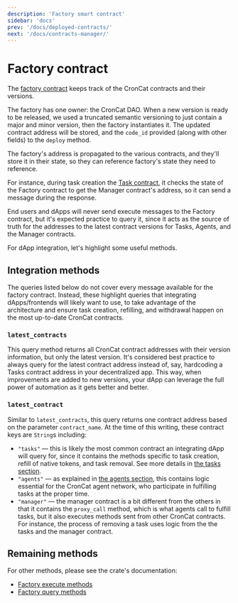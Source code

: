 ```yaml
---
description: 'Factory smart contract'
sidebar: 'docs'
prev: '/docs/deployed-contracts/'
next: '/docs/contracts-manager/'
---
```


# Factory contract

The [factory contract](https://github.com/CronCats/cw-croncat/tree/211b829b3c719c3e7bbfef30c7d637e2ba8ccfaa/contracts/croncat-factory) keeps track of the CronCat contracts and their versions.

The factory has one owner: the CronCat DAO. When a new version is ready to be released, we used a truncated semantic versioning to just contain a major and minor version, then the factory instantiates it. The updated contract address will be stored, and the `code_id` provided (along with other fields) to the `deploy` method.

The factory's address is propagated to the various contracts, and they'll store it in their state, so they can reference factory's state they need to reference.

For instance, during task creation the [Task contract](https://github.com/CronCats/cw-croncat/tree/211b829b3c719c3e7bbfef30c7d637e2ba8ccfaa/contracts/croncat-tasks), it checks the state of the Factory contract to get the Manager contract's address, so it can send a message during the response.

End users and dApps will never send execute messages to the Factory contract, but it's expected practice to query it, since it acts as the source of truth for the addresses to the latest contract versions for Tasks, Agents, and the Manager contracts.

For dApp integration, let's highlight some useful methods.

## Integration methods

The queries listed below do not cover every message available for the factory contract. Instead, these highlight queries that integrating dApps/frontends will likely want to use, to take advantage of the architecture and ensure task creation, refilling, and withdrawal happen on the most up-to-date CronCat contracts. 

### `latest_contracts`

This query method returns all CronCat contract addresses with their version information, but only the latest version. It's considered best practice to always query for the latest contract address instead of, say, hardcoding a Tasks contract address in your decentralized app. This way, when improvements are added to new versions, your dApp can leverage the full power of automation as it gets better and better.

### `latest_contract`

Similar to `latest_contracts`, this query returns one contract address based on the parameter `contract_name`. At the time of this writing, these contract keys are `String`s including:

- `"tasks"` — this is likely the most common contract an integrating dApp will query for, since it contains the methods specific to task creation, refill of native tokens, and task removal. See more details in [the tasks section](/docs/contracts-tasks).
- `"agents"` — as explained in [the agents section](/docs/contracts-agents), this contains logic essential for the CronCat agent network, who participate in fulfilling tasks at the proper time.
- `"manager"` — the manager contract is a bit different from the others in that it contains the `proxy_call` method, which is what agents call to fulfill tasks, but it also executes methods sent from other CronCat contracts. For instance, the process of removing a task uses logic from the the tasks and the manager contract.

## Remaining methods

For other methods, please see the crate's documentation:

- [Factory execute methods](https://docs.rs/croncat-sdk-manager/latest/croncat_sdk_manager/msg/enum.ManagerExecuteMsg.html)
- [Factory query methods](https://docs.rs/croncat-sdk-manager/latest/croncat_sdk_manager/msg/enum.ManagerQueryMsg.html)
